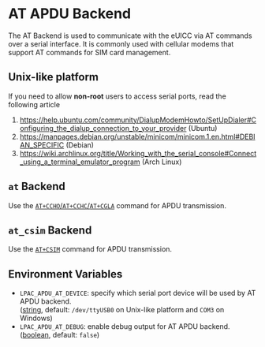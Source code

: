# AT APDU Backend

The AT Backend is used to communicate with the eUICC via AT commands over a serial interface.
It is commonly used with cellular modems that support AT commands for SIM card management.

## Unix-like platform

If you need to allow **non-root** users to access serial ports, read the following article

1. <https://help.ubuntu.com/community/DialupModemHowto/SetUpDialer#Configuring_the_dialup_connection_to_your_provider>
   (Ubuntu)
2. <https://manpages.debian.org/unstable/minicom/minicom.1.en.html#DEBIAN_SPECIFIC>
   (Debian)
3. <https://wiki.archlinux.org/title/Working_with_the_serial_console#Connect_using_a_terminal_emulator_program>
   (Arch Linux)


## `at` Backend
Use the [`AT+CCHO`/`AT+CCHC`/`AT+CGLA`](https://www.etsi.org/deliver/etsi_ts/127000_127099/127007/15.02.00_60/ts_127007v150200p.pdf#page=147) command for APDU transmission.

## `at_csim` Backend
Use the [`AT+CSIM`](https://www.etsi.org/deliver/etsi_ts/127000_127099/127007/15.02.00_60/ts_127007v150200p.pdf#page=129) command for APDU transmission.


## Environment Variables

- `LPAC_APDU_AT_DEVICE`: specify which serial port device will be used by AT APDU backend. \
  ([string](types.md#string-type), default: `/dev/ttyUSB0` on Unix-like platform and `COM3` on Windows)
- `LPAC_APDU_AT_DEBUG`: enable debug output for AT APDU backend. \
  ([boolean](types.md#boolean-type), default: `false`)
